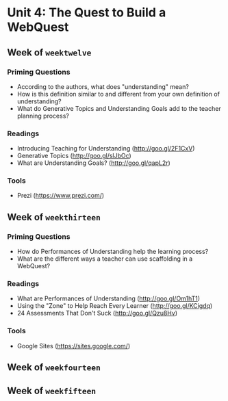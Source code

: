# Unit 4: The Quest to Build a WebQuest

## Week of `weektwelve`

### Priming Questions
* According to the authors, what does "understanding" mean?
* How is this definition similar to and different from your own definition of understanding?
* What do Generative Topics and Understanding Goals add to the teacher planning process?

### Readings
* Introducing Teaching for Understanding (http://goo.gl/2F1CxV)
* Generative Topics (http://goo.gl/slJbOc)
* What are Understanding Goals? (http://goo.gl/qapL2r)

### Tools
* Prezi (https://www.prezi.com/)

## Week of `weekthirteen`

### Priming Questions
* How do Performances of Understanding help the learning process?
* What are the different ways a teacher can use scaffolding in a WebQuest?

### Readings
* What are Performances of Understanding (http://goo.gl/Om1hT1)
* Using the "Zone" to Help Reach Every Learner (http://goo.gl/KCigdq)
* 24 Assessments That Don't Suck (http://goo.gl/Qzu8Hv)

### Tools
* Google Sites (https://sites.google.com/)

## Week of `weekfourteen`


## Week of `weekfifteen`
